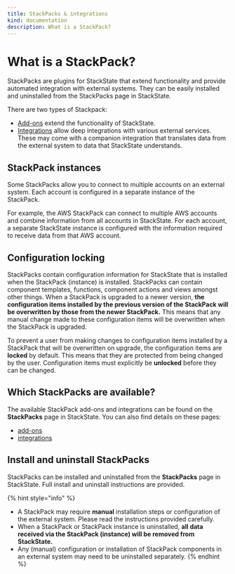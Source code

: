 ```yaml
---
title: StackPacks & integrations
kind: documentation
description: What is a StackPack?
---
```


# What is a StackPack?

StackPacks are plugins for StackState that extend functionality and provide automated integration with external systems. They can be easily installed and uninstalled from the StackPacks page in StackState.

There are two types of Stackpack:

- [Add-ons](/stackpacks/add-ons/) extend the functionality of StackState.
- [Integrations](/stackpacks/integrations/) allow deep integrations with various external services. These may come with a companion integration that translates data from the external system to data that StackState understands.

## StackPack instances

Some StackPacks allow you to connect to multiple accounts on an external system. Each account is configured in a separate instance of the StackPack.

For example, the AWS StackPack can connect to multiple AWS accounts and combine information from all accounts in StackState. For each account, a separate StackState instance is configured with the information required to receive data from that AWS account.

## Configuration locking

StackPacks contain configuration information for StackState that is installed when the StackPack (instance) is installed. StackPacks can contain component templates, functions, component actions and views amongst other things. When a StackPack is upgraded to a newer version, **the configuration items installed by the previous version of the StackPack will be overwritten by those from the newer StackPack.** This means that any manual change made to these configuration items will be overwritten when the StackPack is upgraded.

To prevent a user from making changes to configuration items installed by a StackPack that will be overwritten on upgrade, the configuration items are **locked** by default. This means that they are protected from being changed by the user. Configuration items must explicitly be **unlocked** before they can be changed.

## Which StackPacks are available?

The available StackPack add-ons and integrations can be found on the **StackPacks** page in StackState. You can also find details on these pages:

- [add-ons](/stackpacks/add-ons)
- [integrations](/stackpacks/integrations)

## Install and uninstall StackPacks

StackPacks can be installed and uninstalled from the **StackPacks** page in StackState. Full install and uninstall instructions are provided.

{% hint style="info" %}
- A StackPack may require **manual** installation steps or configuration of the external system. Please read the instructions provided carefully.
- When a StackPack or StackPack instance is uninstalled, **all data received via the StackPack (instance) will be removed from StackState.**
- Any (manual) configuration or installation of StackPack components in an external system may need to be uninstalled separately.
{% endhint %}
